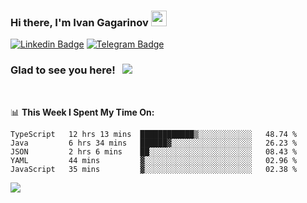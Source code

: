 ### Hi there, I'm Ivan Gagarinov <img src="https://media.giphy.com/media/hvRJCLFzcasrR4ia7z/giphy.gif" width="25px">

[![Linkedin Badge](https://img.shields.io/badge/-LinkedIn-0e76a8?style=flat-square&logo=Linkedin&logoColor=white)](https://linkedin.com/in/ivan-gagarinov-142ba3141/)
[![Telegram Badge](https://img.shields.io/badge/-Telegram-0088cc?style=flat-square&logo=Telegram&logoColor=white)](https://t.me/igagarinov)

### Glad to see you here! &nbsp; ![](https://visitor-badge.glitch.me/badge?page_id=dzencot.dzencot)

</br>

📊 **This Week I Spent My Time On:**
<!--START_SECTION:waka-->
```text
TypeScript   12 hrs 13 mins  ████████████▒░░░░░░░░░░░░   48.74 % 
Java         6 hrs 34 mins   ██████▓░░░░░░░░░░░░░░░░░░   26.23 % 
JSON         2 hrs 6 mins    ██░░░░░░░░░░░░░░░░░░░░░░░   08.43 % 
YAML         44 mins         ▓░░░░░░░░░░░░░░░░░░░░░░░░   02.96 % 
JavaScript   35 mins         ▓░░░░░░░░░░░░░░░░░░░░░░░░   02.38 % 
```
<!--END_SECTION:waka-->

[![](https://github-readme-stats.vercel.app/api?username=dzencot&theme=gruvbox)](https://github.com/dzencot)
